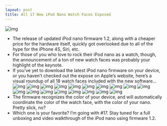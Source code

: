 ```yaml
---
layout: post
title: All 17 New iPod Nano Watch Faces Exposed
---
```

![img](http://media.idownloadblog.com/wp-content/uploads/2011/10/ipod_nano_watch_17.png)
* The release of updated iPod nano firmware 1.2, along with a cheaper price for the hardware itself, quickly got overlooked due to all of the hype for the iPhone 4S, Siri, etc.
* For those of you who love to rock their iPod nano as a watch, though, the announcement of a ton of new watch faces was probably your highlight of the keynote.
* If you’ve yet to download the latest iPod nano firmware on your device, or you haven’t checked out the expose on Apple’s website, here’s a visual roundup of all 18 watch faces included with the new software…
![img](http://media.idownloadblog.com/wp-content/uploads/2011/10/ipod_nano_watch_01.png)
![img](http://media.idownloadblog.com/wp-content/uploads/2011/10/ipod_nano_watch_02.png)
![img](http://media.idownloadblog.com/wp-content/uploads/2011/10/ipod_nano_watch_03.png)
![img](http://media.idownloadblog.com/wp-content/uploads/2011/10/ipod_nano_watch_04.png)
![img](http://media.idownloadblog.com/wp-content/uploads/2011/10/ipod_nano_watch_05.png)
![img](http://media.idownloadblog.com/wp-content/uploads/2011/10/ipod_nano_watch_06.png)
![img](http://media.idownloadblog.com/wp-content/uploads/2011/10/ipod_nano_watch_07.png)
![img](http://media.idownloadblog.com/wp-content/uploads/2011/10/ipod_nano_watch_08.png)
![img](http://media.idownloadblog.com/wp-content/uploads/2011/10/ipod_nano_watch_09.png)
![img](http://media.idownloadblog.com/wp-content/uploads/2011/10/ipod_nano_watch_10.png)
![img](http://media.idownloadblog.com/wp-content/uploads/2011/10/ipod_nano_watch_11.png)
![img](http://media.idownloadblog.com/wp-content/uploads/2011/10/ipod_nano_watch_12.png)
![img](http://media.idownloadblog.com/wp-content/uploads/2011/10/ipod_nano_watch_13.png)
![img](http://media.idownloadblog.com/wp-content/uploads/2011/10/ipod_nano_watch_14.png)
![img](http://media.idownloadblog.com/wp-content/uploads/2011/10/ipod_nano_watch_15.png)
![img](http://media.idownloadblog.com/wp-content/uploads/2011/10/ipod_nano_watch_16.png)
![img](http://media.idownloadblog.com/wp-content/uploads/2011/10/ipod_nano_watch_17.png)
![img](http://media.idownloadblog.com/wp-content/uploads/2011/10/ipod_nano_watch_18.png)
* The firmware recognizes the color of your device, and will automatically coordinate the color of the watch face, with the color of your nano. Pretty slick, no?
* Which one is your favorite? I’m going with #17. Stay tuned for a full unboxing and video walkthrough of the iPod nano using firmware 1.2.

